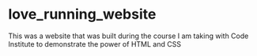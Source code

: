 # love_running_website
This was a website that was built during the course I am taking with Code Institute to demonstrate the power of HTML and CSS

